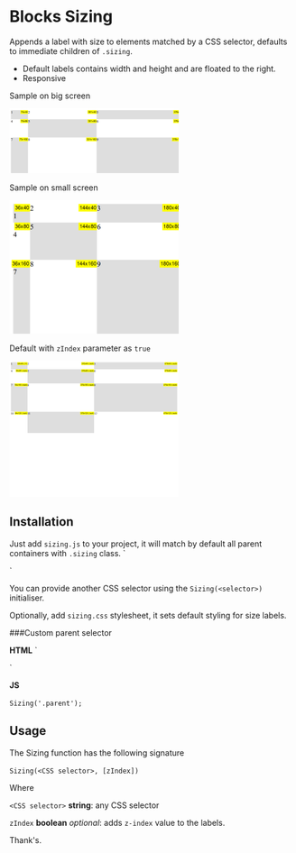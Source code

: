 # Blocks Sizing

Appends a label with size to elements matched by a CSS selector, defaults to immediate children of `.sizing`.
 * Default labels contains width and height and are floated to the right.
 * Responsive 

Sample on big screen

![Sample on big screen](images/big-screen.png) 

Sample on small screen

![Sample on small screen](images/small-screen.png)

Default with `zIndex` parameter as `true`

![Sample with z-index](images/z-index.png)

## Installation

Just add `sizing.js` to your project, it will match by default all parent containers with `.sizing` class.
`
<div class="sizing">
	<div class="child"></div>
	<div class="child"></div>
	<div class="child"></div>
	<!-- and so on... -->
</div>
`

You can provide another CSS selector using the `Sizing(<selector>)` initialiser.

Optionally, add `sizing.css` stylesheet, it sets default styling for size labels.

###Custom parent selector

**HTML**
`
<div class="parent">
	<div class="child"></div>
	<div class="child"></div>
	<div class="child"></div>
	<!-- and so on... -->
</div>
`

**JS**

`
Sizing('.parent');
`

## Usage
The Sizing function has the following signature
 
`Sizing(<CSS selector>, [zIndex])`

Where

`<CSS selector>` **string**: any CSS selector

`zIndex` **boolean** *optional*: adds `z-index` value to the labels.

Thank's.
  

